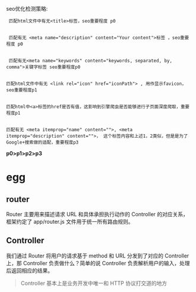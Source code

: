 seo优化检测策略:
```
 匹配html文件中有无<title>标签，seo重要程度 p0


 匹配有无 <meta name="description" content="Your content">标签 ，seo重要程度 p0


 匹配有无<meta name="keywords" content="keywords, separated, by, comma">关键字标签 seo重要程度p0


匹配html文件中有无 <link rel="icon" href="iconPath"> , 用作显示favicon， seo重要程度p1


匹配html中<a>标签的href是否有值，这影响到引擎爬虫是否能够进行子页面深度爬取，重要程度p1


匹配有无 <meta itemprop="name" content="">, <meta itemprop="description" content="">， 这个标签内容和上述1，2类似，但是是为了Google+搜索做的适配，重要程度p3
```


**p0>p1>p2>p3**




# egg


## router
Router 主要用来描述请求 URL 和具体承担执行动作的 Controller 的对应关系， 框架约定了 app/router.js 文件用于统一所有路由规则。
##  Controller
我们通过 Router 将用户的请求基于 method 和 URL 分发到了对应的 Controller 上，那 Controller 负责做什么？简单的说 Controller 负责解析用户的输入，处理后返回相应的结果。

> Controller 基本上是业务开发中唯一和 HTTP 协议打交道的地方